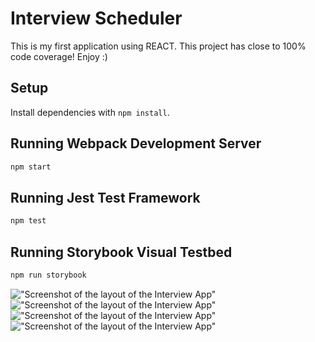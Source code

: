 # Interview Scheduler

This is my first application using REACT. This project has close to 100% code coverage! Enjoy :) 

## Setup

Install dependencies with `npm install`.

## Running Webpack Development Server

```sh
npm start
```

## Running Jest Test Framework

```sh
npm test
```

## Running Storybook Visual Testbed

```sh
npm run storybook
```
!["Screenshot of the layout of the Interview App"]()
!["Screenshot of the layout of the Interview App"]()
!["Screenshot of the layout of the Interview App"]()
!["Screenshot of the layout of the Interview App"]()
